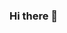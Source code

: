 ### Hi there 👋

<!--
**dahhnym/dahhnym** is a ✨ _special_ ✨ repository because its `README.md` (this file) appears on your GitHub profile.

Here are some ideas to get you started:

✨Aspiring Front-end Developer✨<br>
Learning everyday to build strong programming foundations with HTML,CSS,JavaScript

- 🔭 I’m currently working on ...
🌱 I’m currently learning HTML,CSS,JavaScript
- 👯 I’m looking to collaborate on ...
- 🤔 I’m looking for help with ...
- 💬 Ask me about ...
📫 How to reach me: kdn725@gmail.com
- 😄 Pronouns: ...
- ⚡ Fun fact: ...
-->
